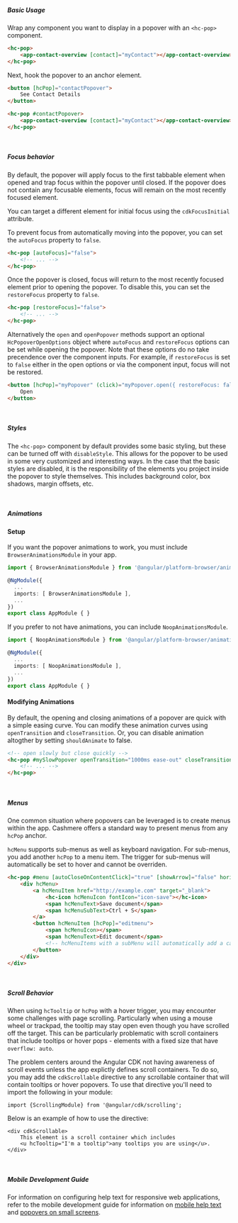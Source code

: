 ##### Basic Usage

Wrap any component you want to display in a popover with an `<hc-pop>` component.

```html
<hc-pop>
    <app-contact-overview [contact]="myContact"></app-contact-overview>
</hc-pop>
```

Next, hook the popover to an anchor element.

```html
<button [hcPop]="contactPopover">
    See Contact Details
</button>

<hc-pop #contactPopover>
    <app-contact-overview [contact]="myContact"></app-contact-overview>
</hc-pop>
```

&nbsp;

##### Focus behavior

By default, the popover will apply focus to the first tabbable element when opened and trap focus
within the popover until closed. If the popover does not contain any focusable elements, focus
will remain on the most recently focused element.

You can target a different element for initial focus using the `cdkFocusInitial` attribute.

To prevent focus from automatically moving into the popover, you can set the `autoFocus` property
to `false`.

```html
<hc-pop [autoFocus]="false">
    <!-- ... -->
</hc-pop>
```

Once the popover is closed, focus will return to the most recently focused element prior to
opening the popover. To disable this, you can set the `restoreFocus` property to `false`.

```html
<hc-pop [restoreFocus]="false">
    <!-- ... -->
</hc-pop>
```

Alternatively the `open` and `openPopover` methods support an optional `HcPopoverOpenOptions`
object where `autoFocus` and `restoreFocus` options can be set while opening the popover. Note
that these options do no take precendence over the component inputs. For example, if `restoreFocus`
is set to `false` either in the open options or via the component input, focus will not be
restored.

```html
<button [hcPop]="myPopover" (click)="myPopover.open({ restoreFocus: false })">
    Open
</button>
```

&nbsp;

##### Styles

The `<hc-pop>` component by default provides some basic styling, but these can be turned off with `disableStyle`.
This allows for the popover to be used in some very customized and interesting ways. In the case that the basic styles
are disabled, it is the responsibility of the elements you project inside the popover to style themselves. This
includes background color, box shadows, margin offsets, etc.

&nbsp;

##### Animations

#### Setup

If you want the popover animations to work, you must include `BrowserAnimationsModule` in your app.

```ts
import { BrowserAnimationsModule } from '@angular/platform-browser/animations';

@NgModule({
  ...
  imports: [ BrowserAnimationsModule ],
  ...
})
export class AppModule { }
```

If you prefer to not have animations, you can include `NoopAnimationsModule`.

```ts
import { NoopAnimationsModule } from '@angular/platform-browser/animations';

@NgModule({
  ...
  imports: [ NoopAnimationsModule ],
  ...
})
export class AppModule { }
```

#### Modifying Animations

By default, the opening and closing animations of a popover are quick with a simple easing curve.
You can modify these animation curves using `openTransition` and `closeTransition`. Or, you can disable animation
altogther by setting `shouldAnimate` to false.

```html
<!-- open slowly but close quickly -->
<hc-pop #mySlowPopover openTransition="1000ms ease-out" closeTransition="100ms ease-in">
    <!-- ... -->
</hc-pop>
```

&nbsp;

##### Menus

One common situation where popovers can be leveraged is to create menus within the app.
Cashmere offers a standard way to present menus from any `hcPop` anchor.

`hcMenu` supports sub-menus as well as keyboard navigation.
For sub-menus, you add another `hcPop` to a menu item.
The trigger for sub-menus will automatically be set to hover and cannot be overriden.

```html
<hc-pop #menu [autoCloseOnContentClick]="true" [showArrow]="false" horizontalAlign="start">
    <div hcMenu>
        <a hcMenuItem href="http://example.com" target="_blank">
            <hc-icon hcMenuIcon fontIcon="icon-save"></hc-icon>
            <span hcMenuText>Save document</span>
            <span hcMenuSubText>Ctrl + S</span>
        </a>
        <button hcMenuItem [hcPop]="editmenu">
            <span hcMenuIcon></span>
            <span hcMenuText>Edit document</span>
            <!-- hcMenuItems with a subMenu will automatically add a caret to the right -->
        </button>
    </div>
</div>
```

&nbsp;

##### Scroll Behavior

When using `hcTooltip` or `hcPop` with a hover trigger, you may encounter some challenges with page scrolling.
Particularly when using a mouse wheel or trackpad, the tooltip may stay open even though you have scrolled off the target.
This can be particularly problematic with scroll containers that include tooltips or hover pops - elements with a fixed size that have `overflow: auto`.

The problem centers around the Angular CDK not having awareness of scroll events unless the app explictly defines scroll containers.
To do so, you may add the `cdkScrollable` directive to any scrollable container that will contain tooltips or hover popovers.
To use that directive you'll need to import the following in your module:

`import {ScrollingModule} from '@angular/cdk/scrolling';`

Below is an example of how to use the directive:

```(html)
<div cdkScrollable>
    This element is a scroll container which includes
    <u hcTooltip="I'm a tooltip">any tooltips you are using</u>.
</div>
```

&nbsp;

##### Mobile Development Guide

For information on configuring help text for responsive web applications, refer to the mobile development guide for information on [mobile help text](https://cashmere.healthcatalyst.net/web/mobile/help-text) and [popovers on small screens](https://cashmere.healthcatalyst.net/web/mobile/modals-popovers-drawers).
